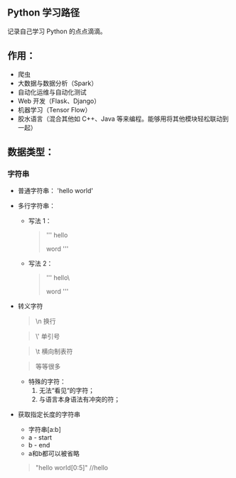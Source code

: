 ## Python 学习路径

记录自己学习 Python 的点点滴滴。

## 作用：

- 爬虫
- 大数据与数据分析（Spark）
- 自动化运维与自动化测试
- Web 开发（Flask、Django）
- 机器学习（Tensor Flow）
- 胶水语言（混合其他如 C++、Java 等来编程。能够用将其他模块轻松联动到一起）

## 数据类型：

### 字符串

- 普通字符串： 'hello world'
- 多行字符串：

  - 写法 1：

    > '''
    > hello
    >
    > word
    > '''

  - 写法 2：
    > '''
    > hello\
    >
    > word
    > '''

- 转义字符

  >\n 换行

  >\\' 单引号
  
  >\t 横向制表符

  > 等等很多
  
  - 特殊的字符：
    1. 无法“看见“的字符；
    2. 与语言本身语法有冲突的符；

- 获取指定长度的字符串
  - 字符串[a:b] 
  - a - start 
  - b - end
  - a和b都可以被省略
  > "hello world[0:5]"  //hello

